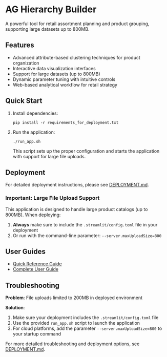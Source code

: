# AG Hierarchy Builder

A powerful tool for retail assortment planning and product grouping, supporting large datasets up to 800MB.

## Features

- Advanced attribute-based clustering techniques for product organization
- Interactive data visualization interfaces
- Support for large datasets (up to 800MB)
- Dynamic parameter tuning with intuitive controls
- Web-based analytical workflow for retail strategy

## Quick Start

1. Install dependencies:
   ```
   pip install -r requirements_for_deployment.txt
   ```

2. Run the application:
   ```
   ./run_app.sh
   ```

   This script sets up the proper configuration and starts the application with support for large file uploads.

## Deployment

For detailed deployment instructions, please see [DEPLOYMENT.md](DEPLOYMENT.md).

### Important: Large File Upload Support

This application is designed to handle large product catalogs (up to 800MB). When deploying:

1. **Always** make sure to include the `.streamlit/config.toml` file in your deployment
2. Or run with the command-line parameter: `--server.maxUploadSize=800`

## User Guides

- [Quick Reference Guide](AG_Hierarchy_Builder_Quick_Guide.md)
- [Complete User Guide](AG_Hierarchy_Builder_User_Guide.md)

## Troubleshooting

**Problem**: File uploads limited to 200MB in deployed environment

**Solution**: 
1. Make sure your deployment includes the `.streamlit/config.toml` file
2. Use the provided `run_app.sh` script to launch the application
3. For cloud platforms, add the parameter `--server.maxUploadSize=800` to your startup command

For more detailed troubleshooting and deployment options, see [DEPLOYMENT.md](DEPLOYMENT.md).